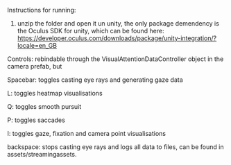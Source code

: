 

Instructions for running:
1. unzip the folder and open it un unity, the only package demendency is the Oculus SDK for unity, which can be found here: https://developer.oculus.com/downloads/package/unity-integration/?locale=en_GB


Controls: rebindable through the VisualAttentionDataController object in the camera prefab, but

Spacebar: toggles casting eye rays and generating gaze data

L: toggles heatmap visualisations

Q: toggles smooth pursuit

P: toggles saccades

I: toggles gaze, fixation and camera point visualisations

backspace: stops casting eye rays and logs all data to files, can be found in assets/streamingassets.

